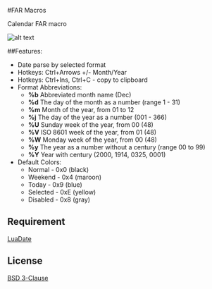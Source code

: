 #FAR Macros

Calendar FAR macro

![alt text](http://i80.fastpic.ru/big/2016/0517/c8/f7af54c020a7a9037cf2d802d50a3cc8.png "Calendar")

##Features:

* Date parse by selected format
* Hotkeys: Ctrl+Arrows +/- Month/Year
* Hotkeys: Ctrl+Ins, Ctrl+C - copy to clipboard
* Format Abbreviations:
	* **%b**	Abbreviated month name (Dec)
	* **%d**	The day of the month as a number (range 1 - 31)
	* **%m**	Month of the year, from 01 to 12
	* **%j**	The day of the year as a number (001 - 366)
	* **%U**	Sunday week of the year, from 00 (48)
	* **%V**	ISO 8601 week of the year, from 01 (48)
	* **%W**	Monday week of the year, from 00 (48)
	* **%y**	The year as a number without a century (range 00 to 99)
	* **%Y**	Year with century (2000, 1914, 0325, 0001)
* Default Colors:
	* Normal - 0x0 (black)
	* Weekend - 0x4 (maroon)
	* Today - 0x9 (blue)
	* Selected - 0xE (yellow)
	* Disabled - 0x8 (gray)

## Requirement

[LuaDate](https://github.com/Tieske/date/)

## License

[BSD 3-Clause](https://opensource.org/licenses/BSD-3-Clause)

